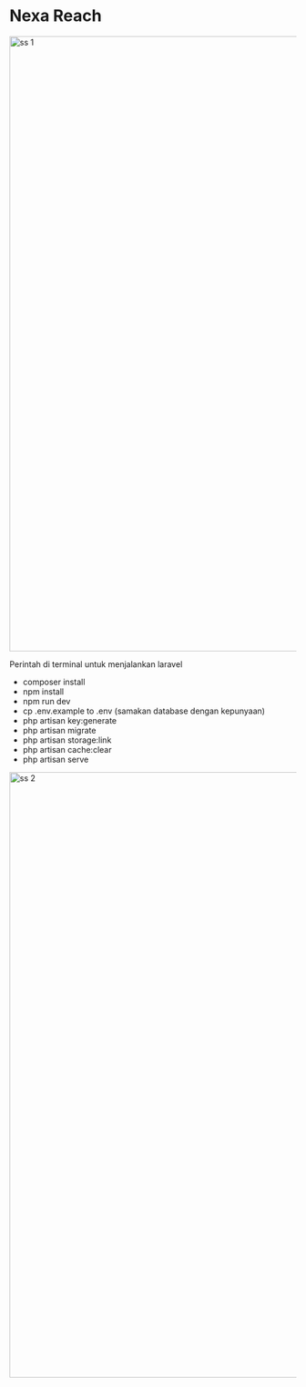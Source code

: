 # Nexa Reach

<img width="1080" alt="ss 1" src="https://github.com/user-attachments/assets/eb6c8d01-b29d-4943-96f2-228a6a4aba72" />

Perintah di terminal untuk menjalankan laravel

- composer install
- npm install
- npm run dev
- cp .env.example to .env (samakan database dengan kepunyaan)
- php artisan key:generate
- php artisan migrate
- php artisan storage:link
- php artisan cache:clear
- php artisan serve

<img width="1063" alt="ss 2" src="https://github.com/user-attachments/assets/85699c5c-6526-4b2a-b081-e4165ddb6980" />

